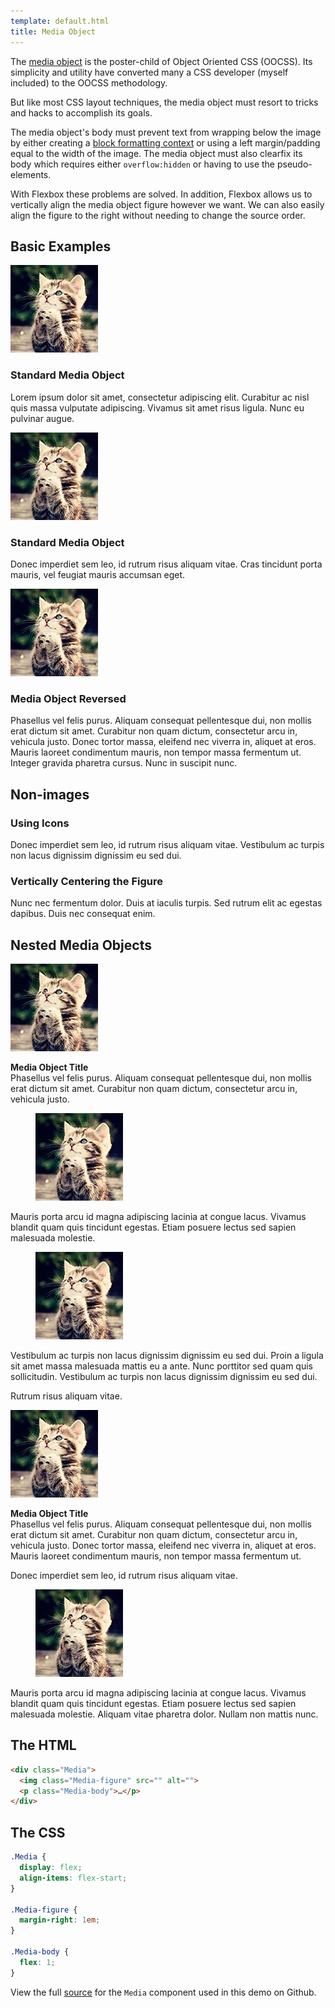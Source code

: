 ```yaml
---
template: default.html
title: Media Object
---
```


The [media object](http://www.stubbornella.org/content/2010/06/25/the-media-object-saves-hundreds-of-lines-of-code) is the poster-child of Object Oriented CSS</a> (OOCSS). Its simplicity and utility have converted many a CSS developer (myself included) to the OOCSS methodology.

But like most CSS layout techniques, the media object must resort to tricks and hacks to accomplish its goals.

The media object's body must prevent text from wrapping below the image by either creating a [block formatting context](http://www.stubbornella.org/content/2013/07/31/re-visiting-the-secret-power-of-block-fomatting-context/) or using a left margin/padding equal to the width of the image. The media object must also clearfix its body which requires either `overflow:hidden` or having to use the pseudo-elements.

With Flexbox these problems are solved. In addition, Flexbox allows us to vertically align the media object figure however we want. We can also easily align the figure to the right without needing to change the source order.

## Basic Examples

<div class="Grid Grid--gutters Grid--full large-Grid--fit">
  <div class="Grid-cell">
    <div class="Demo">
      <div class="Media">
        <img class="Media-figure Image" src="/images/kitten.jpg" alt="Kitten">
        <div class="Media-body">
          <h3 class="Demo-title">Standard Media Object</h3>
          <p>Lorem ipsum dolor sit amet, consectetur adipiscing elit. Curabitur ac nisl quis massa vulputate adipiscing. Vivamus sit amet risus ligula. Nunc eu pulvinar augue.</p>
        </div>
      </div>
    </div>
    <div class="Demo">
      <div class="Media">
        <img class="Media-figure Image" src="/images/kitten.jpg" alt="Kitten">
        <div class="Media-body">
          <h3 class="Demo-title">Standard Media Object</h3>
          <p>Donec imperdiet sem leo, id rutrum risus aliquam vitae. Cras tincidunt porta mauris, vel feugiat mauris accumsan eget.</p>
        </div>
      </div>
    </div>
  </div>
  <div class="Grid-cell">
    <div class="Demo">
      <div class="Media Media--reverse">
        <img class="Media-figure Image" src="/images/kitten.jpg" alt="Kitten">
        <div class="Media-body">
          <h3 class="Demo-title">Media Object Reversed</h3>
          <p>Phasellus vel felis purus. Aliquam consequat pellentesque dui, non mollis erat dictum sit amet. Curabitur non quam dictum, consectetur arcu in, vehicula justo. Donec tortor massa, eleifend nec viverra in, aliquet at eros. Mauris laoreet condimentum mauris, non tempor massa fermentum ut. Integer gravida pharetra cursus. Nunc in suscipit nunc.</p>
        </div>
      </div>
    </div>
  </div>
</div>

## Non-images

<div class="Grid Grid--gutters Grid--full large-Grid--fit">
  <div class="Grid-cell">
    <div class="Demo">
      <div class="Media">
        <figure class="Media-figure"><span class="icon-comments icon-big"></span></figure>
        <div class="Media-body">
          <h3 class="Demo-title">Using Icons</h3>
          <p>Donec imperdiet sem leo, id rutrum risus aliquam vitae. Vestibulum ac turpis non lacus dignissim dignissim eu sed dui.</p>
        </div>
      </div>
    </div>
  </div>
  <div class="Grid-cell">
    <div class="Demo">
      <div class="Media Media--center">
        <figure class="Media-figure"><span class="icon-info-sign icon-big"></span></figure>
        <div class="Media-body">
          <h3 class="Demo-title">Vertically Centering the Figure</h3>
          <p>Nunc nec fermentum dolor. Duis at iaculis turpis. Sed rutrum elit ac egestas dapibus. Duis nec consequat enim.</p>
        </div>
      </div>
    </div>
  </div>
</div>

## Nested Media Objects

<div class="Grid Grid--gutters Grid--full large-Grid--fit">
  <div class="Grid-cell">
    <div class="Demo">
      <div class="Media">
        <img class="Media-figure Image" src="/images/kitten.jpg" alt="Kitten">
        <div class="Media-body">
          <p><strong>Media Object Title</strong><br>Phasellus vel felis purus. Aliquam consequat pellentesque dui, non mollis erat dictum sit amet. Curabitur non quam dictum, consectetur arcu in, vehicula justo.</p>
          <div class="Demo u-smaller">
            <div class="Media">
              <figure class="Media-figure">
                <img class="Image Image--tiny" src="/images/kitten.jpg" alt="Kitten">
              </figure>
              <p class="Media-body">
                Mauris porta arcu id magna adipiscing lacinia at congue lacus. Vivamus blandit quam quis tincidunt egestas. Etiam posuere lectus sed sapien malesuada molestie.
              </p>
            </div>
          </div>
          <div class="Demo u-smaller">
            <div class="Media">
              <figure class="Media-figure">
                <img class="Image Image--tiny" src="/images/kitten.jpg" alt="Kitten">
              </figure>
              <div class="Media-body">
                <p>Vestibulum ac turpis non lacus dignissim dignissim eu sed dui. Proin a ligula sit amet massa malesuada mattis eu a ante. Nunc porttitor sed quam quis sollicitudin. Vestibulum ac turpis non lacus dignissim dignissim eu sed dui.</p>
                <div class="Media Media--center">
                  <span class="Media-figure icon-thumbs-up-alt"></span>
                  <p class="Media-body">Rutrum risus aliquam vitae.</p>
                </div>
              </div>
            </div>
          </div>
        </div>
      </div>
    </div>
  </div>

  <div class="Grid-cell">
    <div class="Demo">
      <div class="Media">
        <img class="Media-figure Image" src="/images/kitten.jpg" alt="Kitten">
        <div class="Media-body">
          <p><strong>Media Object Title</strong><br>Phasellus vel felis purus. Aliquam consequat pellentesque dui, non mollis erat dictum sit amet. Curabitur non quam dictum, consectetur arcu in, vehicula justo. Donec tortor massa, eleifend nec viverra in, aliquet at eros. Mauris laoreet condimentum mauris, non tempor massa fermentum ut.</p>
          <div class="Media Media--center u-smaller">
            <span class="Media-figure icon-thumbs-up-alt"></span>
            <p class="Media-body">Donec imperdiet sem leo, id rutrum risus aliquam vitae.</p>
          </div>
          <div class="Demo u-smaller">
            <div class="Media">
              <figure class="Media-figure">
                <img class="Image Image--tiny" src="/images/kitten.jpg" alt="Kitten">
              </figure>
              <p class="Media-body">
                Mauris porta arcu id magna adipiscing lacinia at congue lacus. Vivamus blandit quam quis tincidunt egestas. Etiam posuere lectus sed sapien malesuada molestie. Aliquam vitae pharetra dolor. Nullam non mattis nunc.
              </p>
            </div>
          </div>
        </div>
      </div>
    </div>
  </div>
</div>

## The HTML

```html
<div class="Media">
  <img class="Media-figure" src="" alt="">
  <p class="Media-body">…</p>
</div>
```

## The CSS

```css
.Media {
  display: flex;
  align-items: flex-start;
}

.Media-figure {
  margin-right: 1em;
}

.Media-body {
  flex: 1;
}
```

<div class="u-smaller">

View the full [source](https://github.com/philipwalton/solved-by-flexbox/blob/master/assets/css/components/media.css) for the `Media` component used in this demo on Github.

</div>
